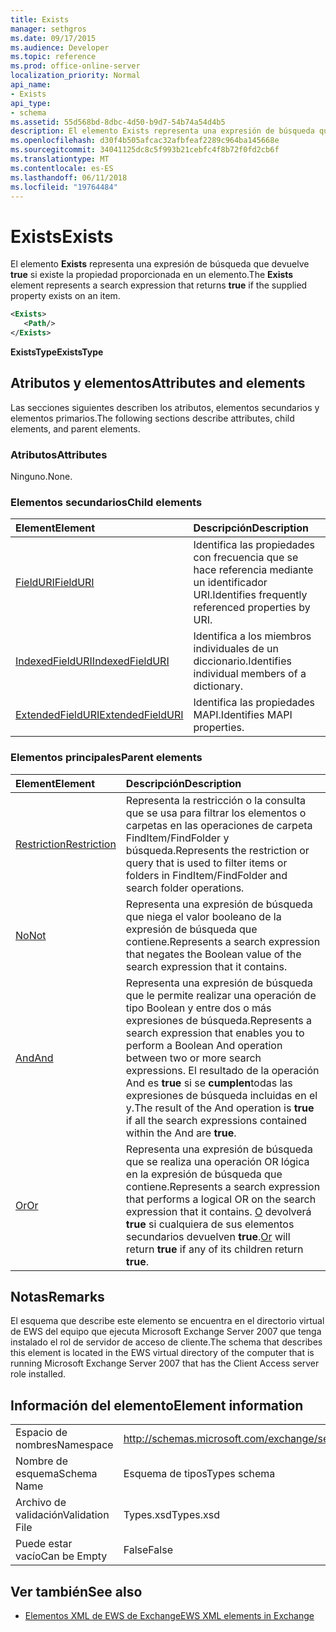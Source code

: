 ```yaml
---
title: Exists
manager: sethgros
ms.date: 09/17/2015
ms.audience: Developer
ms.topic: reference
ms.prod: office-online-server
localization_priority: Normal
api_name:
- Exists
api_type:
- schema
ms.assetid: 55d568bd-8dbc-4d50-b9d7-54b74a54d4b5
description: El elemento Exists representa una expresión de búsqueda que devuelve true si existe la propiedad proporcionada en un elemento.
ms.openlocfilehash: d30f4b505afcac32afbfeaf2289c964ba145668e
ms.sourcegitcommit: 34041125dc8c5f993b21cebfc4f8b72f0fd2cb6f
ms.translationtype: MT
ms.contentlocale: es-ES
ms.lasthandoff: 06/11/2018
ms.locfileid: "19764484"
---
```

# <a name="exists"></a><span data-ttu-id="d0f5a-103">Exists</span><span class="sxs-lookup"><span data-stu-id="d0f5a-103">Exists</span></span>

<span data-ttu-id="d0f5a-104">El elemento **Exists** representa una expresión de búsqueda que devuelve **true** si existe la propiedad proporcionada en un elemento.</span><span class="sxs-lookup"><span data-stu-id="d0f5a-104">The **Exists** element represents a search expression that returns **true** if the supplied property exists on an item.</span></span> 
  
```xml
<Exists>
   <Path/>
</Exists>
```

 <span data-ttu-id="d0f5a-105">**ExistsType**</span><span class="sxs-lookup"><span data-stu-id="d0f5a-105">**ExistsType**</span></span>
## <a name="attributes-and-elements"></a><span data-ttu-id="d0f5a-106">Atributos y elementos</span><span class="sxs-lookup"><span data-stu-id="d0f5a-106">Attributes and elements</span></span>

<span data-ttu-id="d0f5a-107">Las secciones siguientes describen los atributos, elementos secundarios y elementos primarios.</span><span class="sxs-lookup"><span data-stu-id="d0f5a-107">The following sections describe attributes, child elements, and parent elements.</span></span>
  
### <a name="attributes"></a><span data-ttu-id="d0f5a-108">Atributos</span><span class="sxs-lookup"><span data-stu-id="d0f5a-108">Attributes</span></span>

<span data-ttu-id="d0f5a-109">Ninguno.</span><span class="sxs-lookup"><span data-stu-id="d0f5a-109">None.</span></span>
  
### <a name="child-elements"></a><span data-ttu-id="d0f5a-110">Elementos secundarios</span><span class="sxs-lookup"><span data-stu-id="d0f5a-110">Child elements</span></span>

|<span data-ttu-id="d0f5a-111">**Element**</span><span class="sxs-lookup"><span data-stu-id="d0f5a-111">**Element**</span></span>|<span data-ttu-id="d0f5a-112">**Descripción**</span><span class="sxs-lookup"><span data-stu-id="d0f5a-112">**Description**</span></span>|
|:-----|:-----|
|[<span data-ttu-id="d0f5a-113">FieldURI</span><span class="sxs-lookup"><span data-stu-id="d0f5a-113">FieldURI</span></span>](fielduri.md) <br/> |<span data-ttu-id="d0f5a-114">Identifica las propiedades con frecuencia que se hace referencia mediante un identificador URI.</span><span class="sxs-lookup"><span data-stu-id="d0f5a-114">Identifies frequently referenced properties by URI.</span></span>  <br/> |
|[<span data-ttu-id="d0f5a-115">IndexedFieldURI</span><span class="sxs-lookup"><span data-stu-id="d0f5a-115">IndexedFieldURI</span></span>](indexedfielduri.md) <br/> |<span data-ttu-id="d0f5a-116">Identifica a los miembros individuales de un diccionario.</span><span class="sxs-lookup"><span data-stu-id="d0f5a-116">Identifies individual members of a dictionary.</span></span>  <br/> |
|[<span data-ttu-id="d0f5a-117">ExtendedFieldURI</span><span class="sxs-lookup"><span data-stu-id="d0f5a-117">ExtendedFieldURI</span></span>](extendedfielduri.md) <br/> |<span data-ttu-id="d0f5a-118">Identifica las propiedades MAPI.</span><span class="sxs-lookup"><span data-stu-id="d0f5a-118">Identifies MAPI properties.</span></span>  <br/> |
   
### <a name="parent-elements"></a><span data-ttu-id="d0f5a-119">Elementos principales</span><span class="sxs-lookup"><span data-stu-id="d0f5a-119">Parent elements</span></span>

|<span data-ttu-id="d0f5a-120">**Element**</span><span class="sxs-lookup"><span data-stu-id="d0f5a-120">**Element**</span></span>|<span data-ttu-id="d0f5a-121">**Descripción**</span><span class="sxs-lookup"><span data-stu-id="d0f5a-121">**Description**</span></span>|
|:-----|:-----|
|[<span data-ttu-id="d0f5a-122">Restriction</span><span class="sxs-lookup"><span data-stu-id="d0f5a-122">Restriction</span></span>](restriction.md) <br/> |<span data-ttu-id="d0f5a-123">Representa la restricción o la consulta que se usa para filtrar los elementos o carpetas en las operaciones de carpeta FindItem/FindFolder y búsqueda.</span><span class="sxs-lookup"><span data-stu-id="d0f5a-123">Represents the restriction or query that is used to filter items or folders in FindItem/FindFolder and search folder operations.</span></span>  <br/> |
|[<span data-ttu-id="d0f5a-124">No</span><span class="sxs-lookup"><span data-stu-id="d0f5a-124">Not</span></span>](not.md) <br/> |<span data-ttu-id="d0f5a-125">Representa una expresión de búsqueda que niega el valor booleano de la expresión de búsqueda que contiene.</span><span class="sxs-lookup"><span data-stu-id="d0f5a-125">Represents a search expression that negates the Boolean value of the search expression that it contains.</span></span>  <br/> |
|[<span data-ttu-id="d0f5a-126">And</span><span class="sxs-lookup"><span data-stu-id="d0f5a-126">And</span></span>](and.md) <br/> |<span data-ttu-id="d0f5a-127">Representa una expresión de búsqueda que le permite realizar una operación de tipo Boolean y entre dos o más expresiones de búsqueda.</span><span class="sxs-lookup"><span data-stu-id="d0f5a-127">Represents a search expression that enables you to perform a Boolean And operation between two or more search expressions.</span></span> <span data-ttu-id="d0f5a-128">El resultado de la operación And es **true** si se **cumplen**todas las expresiones de búsqueda incluidas en el y.</span><span class="sxs-lookup"><span data-stu-id="d0f5a-128">The result of the And operation is **true** if all the search expressions contained within the And are **true**.</span></span>  <br/> |
|[<span data-ttu-id="d0f5a-129">Or</span><span class="sxs-lookup"><span data-stu-id="d0f5a-129">Or</span></span>](or.md) <br/> |<span data-ttu-id="d0f5a-130">Representa una expresión de búsqueda que se realiza una operación OR lógica en la expresión de búsqueda que contiene.</span><span class="sxs-lookup"><span data-stu-id="d0f5a-130">Represents a search expression that performs a logical OR on the search expression that it contains.</span></span> <span data-ttu-id="d0f5a-131">[O](or.md) devolverá **true** si cualquiera de sus elementos secundarios devuelven **true**.</span><span class="sxs-lookup"><span data-stu-id="d0f5a-131">[Or](or.md) will return **true** if any of its children return **true**.</span></span>  <br/> |
   
## <a name="remarks"></a><span data-ttu-id="d0f5a-132">Notas</span><span class="sxs-lookup"><span data-stu-id="d0f5a-132">Remarks</span></span>

<span data-ttu-id="d0f5a-133">El esquema que describe este elemento se encuentra en el directorio virtual de EWS del equipo que ejecuta Microsoft Exchange Server 2007 que tenga instalado el rol de servidor de acceso de cliente.</span><span class="sxs-lookup"><span data-stu-id="d0f5a-133">The schema that describes this element is located in the EWS virtual directory of the computer that is running Microsoft Exchange Server 2007 that has the Client Access server role installed.</span></span>
  
## <a name="element-information"></a><span data-ttu-id="d0f5a-134">Información del elemento</span><span class="sxs-lookup"><span data-stu-id="d0f5a-134">Element information</span></span>

|||
|:-----|:-----|
|<span data-ttu-id="d0f5a-135">Espacio de nombres</span><span class="sxs-lookup"><span data-stu-id="d0f5a-135">Namespace</span></span>  <br/> |http://schemas.microsoft.com/exchange/services/2006/types  <br/> |
|<span data-ttu-id="d0f5a-136">Nombre de esquema</span><span class="sxs-lookup"><span data-stu-id="d0f5a-136">Schema Name</span></span>  <br/> |<span data-ttu-id="d0f5a-137">Esquema de tipos</span><span class="sxs-lookup"><span data-stu-id="d0f5a-137">Types schema</span></span>  <br/> |
|<span data-ttu-id="d0f5a-138">Archivo de validación</span><span class="sxs-lookup"><span data-stu-id="d0f5a-138">Validation File</span></span>  <br/> |<span data-ttu-id="d0f5a-139">Types.xsd</span><span class="sxs-lookup"><span data-stu-id="d0f5a-139">Types.xsd</span></span>  <br/> |
|<span data-ttu-id="d0f5a-140">Puede estar vacío</span><span class="sxs-lookup"><span data-stu-id="d0f5a-140">Can be Empty</span></span>  <br/> |<span data-ttu-id="d0f5a-141">False</span><span class="sxs-lookup"><span data-stu-id="d0f5a-141">False</span></span>  <br/> |
   
## <a name="see-also"></a><span data-ttu-id="d0f5a-142">Ver también</span><span class="sxs-lookup"><span data-stu-id="d0f5a-142">See also</span></span>



- [<span data-ttu-id="d0f5a-143">Elementos XML de EWS de Exchange</span><span class="sxs-lookup"><span data-stu-id="d0f5a-143">EWS XML elements in Exchange</span></span>](ews-xml-elements-in-exchange.md)

